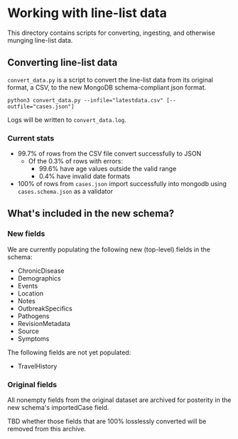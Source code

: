# Working with line-list data

This directory contains scripts for converting, ingesting, and otherwise munging line-list data.

## Converting line-list data

`convert_data.py` is a script to convert the line-list data from its original format, a CSV, to the new MongoDB schema-compliant json format.

```console
python3 convert_data.py --infile="latestdata.csv" [--outfile="cases.json"]
```

Logs will be written to `convert_data.log`.

### Current stats

- 99.7% of rows from the CSV file convert successfully to JSON
  + Of the 0.3% of rows with errors:
    - 99.6% have age values outside the valid range
    - 0.4% have invalid date formats
- 100% of rows from `cases.json` import successfully into mongodb using `cases.schema.json` as a validator

## What's included in the new schema?

### New fields

We are currently populating the following new (top-level) fields in the schema:

- ChronicDisease
- Demographics
- Events
- Location
- Notes
- OutbreakSpecifics
- Pathogens
- RevisionMetadata
- Source
- Symptoms

The following fields are not yet populated:

- TravelHistory

### Original fields

All nonempty fields from the original dataset are archived for posterity in the
new schema's importedCase field.

TBD whether those fields that are 100% losslessly converted will be removed from
this archive.